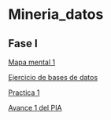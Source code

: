 # Mineria_datos

## Fase I

[Mapa mental 1](https://github.com/EdgarMdlln/Mineria_datos/blob/main/MapaMental_1_1555408.pdf)

[Ejercicio de bases de datos](https://github.com/EdgarMdlln/Mineria_datos/blob/main/Equipo_7-Ejercicio%20base%20de%20datos.pdf)

[Practica 1](https://github.com/Yazielbaralc1/Mineria_de_Datos.phyton-/blob/main/Ex_LimpiezaDeBaseDeDatos_Equipo7.ipynb)

[Avance 1 del PIA](https://github.com/EdgarMdlln/Mineria_datos/blob/main/Avance1_PIA_Equipo7.ipynb)
